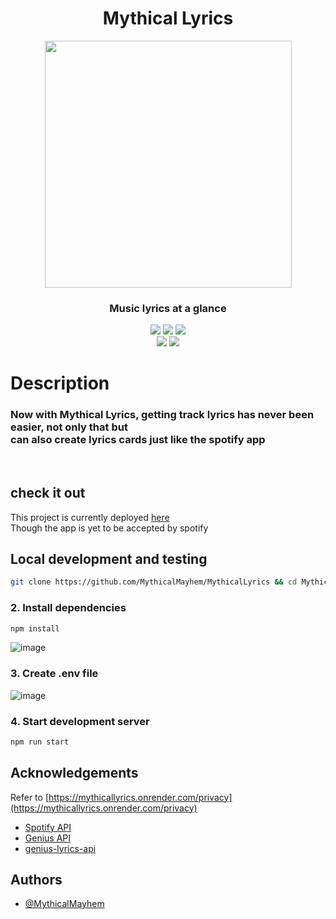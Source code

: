 <div align='center'>
<h1>Mythical Lyrics</h1>
<img  src='https://github.com/MythicalMayhem/MythicalLyrics/assets/72671232/240f6da3-cc90-4e8f-904b-39cbd7daae77' width='395px'>
 <h3>Music lyrics at a glance</h3>
 <div align='center'>
 <img src='https://img.shields.io/github/stars/MythicalMayhem/MythicalLyrics'>
 <img src='https://img.shields.io/github/last-commit/MythicalMayhem/MythicalLyrics/main'>
 <img src='https://img.shields.io/github/license/MythicalMayhem/MythicalLyrics'><br>
 <img src='https://img.shields.io/website/https/mythicallyrics.onrender.com'>
 <img src='https://img.shields.io/github/repo-size/MythicalMayhem/MythicalLyrics'>
</div>
</div>
 
# Description 
<div  >
 <h3  >
Now with Mythical Lyrics, getting track lyrics has never been easier, not only that but<br>
  can also create lyrics cards just like the spotify app</h3>
</div>
 <br>

## check it out 
This project is currently deployed [here](https://mythicallyrics.onrender.com)<br>
Though the app is yet to be accepted by spotify

## Local development and testing

```bash
git clone https://github.com/MythicalMayhem/MythicalLyrics && cd MythicalLyrics
```

### 2. Install dependencies

```bash
npm install
```
![image](https://github.com/MythicalMayhem/MythicalLyrics/assets/72671232/501826d8-a65c-4ae1-bd80-758e34c0a577)

### 3. Create .env file 
![image](https://github.com/MythicalMayhem/MythicalLyrics/assets/72671232/c6e8b23e-57d2-48c1-85e2-9cc6827c48e0)

### 4. Start development server

```bash
npm run start
```


## Acknowledgements
Refer to [https://mythicallyrics.onrender.com/privacy](https://mythicallyrics.onrender.com/privacy)
 - [Spotify API](https://developer.spotify.com/)
 - [Genius API](https://docs.genius.com)
 - [genius-lyrics-api](https://github.com/farshed/genius-lyrics-api)


## Authors
- [@MythicalMayhem](https://github.com/MythicalMayhem)


